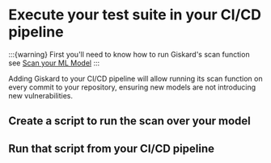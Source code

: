 # Execute your test suite in your CI/CD pipeline

:::{warning}
First you'll need to know how to run Giskard's scan function
see [Scan your ML Model](../scan/index.md)
:::

Adding Giskard to your CI/CD pipeline will allow running its scan function on every commit to your repository, ensuring
new models are not introducing new vulnerabilities.

## Create a script to run the scan over your model

## Run that script from your CI/CD pipeline